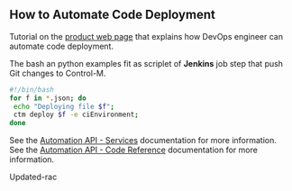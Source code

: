 ## How to Automate Code Deployment

Tutorial on the [product web page](https://docs.bmc.com/docs/display/workloadautomation/Tutorial+-+Automating+code+deployment)
that explains how DevOps engineer can automate code deployment.

The bash an python examples fit as scriplet of **Jenkins** job step that push Git changes to Control-M.

```bash
#!/bin/bash
for f in *.json; do
 echo "Deploying file $f";
 ctm deploy $f -e ciEnvironment;
done
```

See the [Automation API - Services](https://docs.bmc.com/docs/display/public/workloadautomation/Control-M+Automation+API+-+Services) documentation for more information.  
See the [Automation API - Code Reference](https://docs.bmc.com/docs/display/public/workloadautomation/Control-M+Automation+API+-+Code+Reference) documentation for more information.

Updated-rac